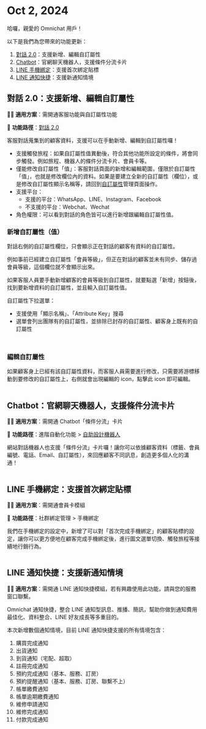 # Oct 2, 2024

哈囉，親愛的 Omnichat 用戶！

以下是我們為您帶來的功能更新：

1. [對話 2.0](oct-2-2024.md#dui-hua-2.0-zhi-yuan-xin-zeng-bian-ji-zi-ding-shu-xing)：支援新增、編輯自訂屬性
2. [Chatbot](oct-2-2024.md#chatbot-guan-wang-liao-tian-ji-qi-ren-zhi-yuan-tiao-jian-fen-liu-ka-pian)：官網聊天機器人，支援條件分流卡片
3. [LINE 手機綁定](oct-2-2024.md#line-shou-ji-bang-ding-zhi-yuan-shou-ci-bang-ding-tie-biao)：支援首次綁定貼標
4. [LINE 通知快捷](oct-2-2024.md#line-tong-zhi-kuai-jie-zhi-yuan-xin-tong-zhi-qing-jing)：支援新通知情境

## 對話 2.0：支援新增、編輯自訂屬性

🙌🏻 **適用方案**：需開通客服功能與自訂屬性功能

📍 **功能路徑**：[對話 2.0](https://console.omnichat.ai/conversation)

客服對話蒐集到的顧客資料，支援可以在手動新增、編輯到自訂屬性囉！

* 支援觸發旅程：如果自訂屬性值異動後，符合其他功能所設定的條件，將會同步觸發。例如旅程、機器人的條件分流卡片、會員卡等。
* 僅能修改自訂屬性「值」：客服對話頁面的新增和編輯範圍，僅限於自訂屬性「值」，也就是修改欄位內的資料。如果是要建立全新的自訂屬性（欄位），或是修改自訂屬性顯示名稱等，請回到[自訂屬性](https://console.omnichat.ai/custom-attribute)管理頁面操作。
* 支援平台：
  * 支援的平台：WhatsApp、LINE、Instagram、Facebook
  * 不支援的平台：Webchat、Wechat
* 角色權限：可以看到對話的角色皆可以進行新增跟編輯自訂屬性值。

### 新增自訂屬性（值）

對話右側的自訂屬性欄位，只會顯示正在對話的顧客有資料的自訂屬性。

例如事前已經建立自訂屬性「會員等級」，但正在對話的顧客並未有同步、儲存過會員等級，這個欄位就不會顯示出來。

如果客服人員要手動新增顧客的會員等級到自訂屬性，就要點選「新增」按鈕後，找到要新增資料的自訂屬性，並且輸入自訂屬性值。

自訂屬性下拉選單：

* 支援使用「顯示名稱」、「Attribute Key」搜尋
* 選單會列出團隊有的自訂屬性，並排除已封存的自訂屬性、顧客身上既有的自訂屬性

<figure><img src="../.gitbook/assets/image (83).png" alt=""><figcaption></figcaption></figure>

<figure><img src="../.gitbook/assets/image (85).png" alt=""><figcaption></figcaption></figure>

### 編輯自訂屬性

如果顧客身上已經有該自訂屬性資料，而客服人員需要進行修改，只需要將游標移動到要修改的自訂屬性上，右側就會出現編輯的 icon，點擊此 icon 即可編輯。

<figure><img src="../.gitbook/assets/image (86).png" alt=""><figcaption></figcaption></figure>

## Chatbot：官網聊天機器人，支援條件分流卡片

🙌🏻 **適用方案**：需開通 Chatbot「條件分流」卡片

📍 **功能路徑**：進階自動化功能 > [自助設計機器人](https://console.omnichat.ai/bots-legacy)

網站對話機器人也支援「條件分流」卡片囉！讓你可以依據顧客資料（標籤、會員編號、電話、Email、自訂屬性），來回應顧客不同訊息，創造更多個人化的溝通！

<figure><img src="../.gitbook/assets/image (87).png" alt=""><figcaption></figcaption></figure>

## LINE 手機綁定：支援首次綁定貼標

🙌🏻 **適用方案**：需開通會員卡模組

📍 **功能路徑**：社群綁定管理 > 手機綁定

我們在手機綁定的設定中，新增了可以對「首次完成手機綁定」的顧客貼標的設定，讓你可以更方便地在顧客完成手機綁定後，進行圖文選單切換、觸發旅程等接續地行銷行為。

<figure><img src="../.gitbook/assets/image (88).png" alt=""><figcaption></figcaption></figure>

## LINE 通知快捷：支援新通知情境

🙌🏻 **適用方案**：需開通 LINE 通知快捷模組，若有興趣使用此功能，請與您的服務窗口聯繫。

Omnichat 通知快捷，整合 LINE 通知型訊息、推播、簡訊，幫助你做到通知費用最佳化、資料整合、LINE 好友成長等多重目的。

本次新增數個通知情境，目前 LINE 通知快捷支援的所有情境包含：

1. 購買完成通知
2. 出貨通知
3. 到貨通知（宅配、超取）
4. 註冊完成通知
5. 預約完成通知（基本、服務、訂房）
6. 預約提醒通知（基本、服務、訂房、聯繫不上）
7. 帳單繳費通知
8. 帳單逾期繳費通知
9. 維修申請通知
10. 維修完成通知
11. 付款完成通知

<figure><img src="../.gitbook/assets/image (89).png" alt=""><figcaption></figcaption></figure>
